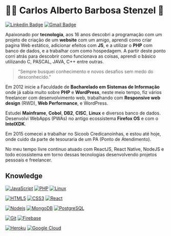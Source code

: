 # :man_technologist: Carlos Alberto Barbosa Stenzel 👋

[![Linkedin Badge](https://img.shields.io/badge/-LinkedIn-blue?style=flat-square&logo=Linkedin&logoColor=white&link=https://www.linkedin.com/in/carlosstenzel/)](https://www.linkedin.com/in/carlosstenzel/)
[![Gmail Badge](https://img.shields.io/badge/-Gmail-c14438?style=flat-square&logo=Gmail&logoColor=white&link=mailto:carlosstenzel@hotmail.com)](mailto:carlosstenzel@hotmail.com)

Apaixonado por **tecnologia**, aos 16 anos descobri a programação com um projeto de criação de um **website** com um amigo, aprendi como criar pagina Web estático, adicionar efeitos com **JS**, e a utilizar o **PHP** com banco de dados, e a trabalhar com como hospedagem. A partir deste ponto corri atrás para descobrir como funcionava as coisas, aprendi o básico utilizando C, PASCAL, JAVA, C++ entre outras.

> "Sempre busquei conhecimento e novos desafios sem medo do desconhecido."

Em 2012 inicie a Faculdade de **Bacharelado em Sistemas de Informação**  onde já sabia muito sobre **PHP** e **WordPress**, neste meio tempo, fiz vários freelancer com desenvolvimento web, trabalhando com **Responsive web design** (RWD), **Web Performance**, e WordPress. 

Estudei **Mainframe**, **Cobol**, **DB2**, **CISC**, **Linux** e diversos banco de dados. Desenvolvi WebApps (PWAs) no antigo ecossistema **Firefox OS** e com o **IntelXDK**.
  
Em 2015 comecei a trabalhar no Sicoob Credicanoinhas, e estou até hoje, onde cuido da parte de tesouraria de um PA (Ponto de Atendimento).

No meu tempo livre continuo atuado com ReactJS, React Native, NodeJS e todo ecossistema em torno dessas tecnologias desenvolvendo projetos pessoais e freelancer.

## Knowledge
[![JavaScript](https://img.shields.io/badge/-JavaScript-black?style=flat-square&logo=javascript&link=https://github.com/carlosstenzel/)](https://github.com/carlosstenzel/)
[![PHP](https://img.shields.io/badge/-PHP-1572B6?style=flat-square&logo=php&link=https://github.com/carlosstenzel/)](https://github.com/carlosstenzel/)
[![Linux](https://img.shields.io/badge/-Linux-E34F26?style=flat-square&logo=linux&logoColor=white&link=https://github.com/carlosstenzel/)](https://github.com/carlosstenzel/)

[![HTML5](https://img.shields.io/badge/-HTML5-E34F26?style=flat-square&logo=html5&logoColor=white&link=https://github.com/carlosstenzel/)](https://github.com/carlosstenzel/)
[![CSS3](https://img.shields.io/badge/-CSS3-1572B6?style=flat-square&logo=css3&link=https://github.com/carlosstenzel/)](https://github.com/carlosstenzel/)
[![React](https://img.shields.io/badge/-React-black?style=flat-square&logo=react&link=https://github.com/carlosstenzel/)](https://github.com/carlosstenzel/)

[![Nodejs](https://img.shields.io/badge/-Nodejs-black?style=flat-square&logo=Node.js&link=https://github.com/carlosstenzel/)](https://github.com/carlosstenzel/)
[![MongoDB](https://img.shields.io/badge/-MongoDB-black?style=flat-square&logo=mongodb&link=https://github.com/carlosstenzel/)](https://github.com/carlosstenzel/)
[![PostgreSQL](https://img.shields.io/badge/-PostgreSQL-336791?style=flat-square&logo=postgresql&link=https://github.com/carlosstenzel/)](https://github.com/carlosstenzel/)

[![Git](https://img.shields.io/badge/-Git-black?style=flat-square&logo=git&link=https://github.com/carlosstenzel/)](https://github.com/carlosstenzel/)
[![Firebase](https://img.shields.io/badge/-Firebase-FCA121?style=flat-square&logo=firebase&link=https://github.com/carlosstenzel/)](https://github.com/carlosstenzel/)

[![Heroku](https://img.shields.io/badge/-Heroku-430098?style=flat-square&logo=heroku&link=https://github.com/carlosstenzel/)](https://github.com/carlosstenzel/)
[![Google Cloud](https://img.shields.io/badge/Google%20Cloud-black?style=flat-square&logo=google-cloud&link=https://github.com/carlosstenzel/)](https://github.com/carlosstenzel/)
